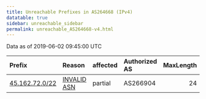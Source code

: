 ```yaml
---
title: Unreachable Prefixes in AS264668 (IPv4)
datatable: true
sidebar: unreachable_sidebar
permalink: unreachable_AS264668-v4.html
---
```


Data as of 2019-06-02 09:45:00 UTC


<div class="datatable-begin"></div>

| Prefix                                                 | Reason                                                                                                 | affected   | Authorized AS   |   MaxLength | Anchor                                         |   unreachable /24s |
|:-------------------------------------------------------|:-------------------------------------------------------------------------------------------------------|:-----------|:----------------|------------:|:-----------------------------------------------|-------------------:|
| [45.162.72.0/22](https://stat.ripe.net/45.162.72.0/22) | [INVALID ASN](https://rpki-validator.ripe.net/announcement-preview?asn=AS264668&prefix=45.162.72.0/22) | partial    | AS266904        |          24 | [LACNIC](unreachable_LACNIC_RPKI_Root-v4.html) |                  4 |

<div class="datatable-end"></div>